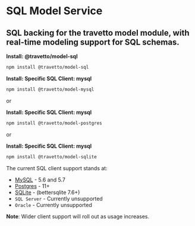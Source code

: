 <!-- This file was generated by @travetto/doc and should not be modified directly -->
<!-- Please modify https://github.com/travetto/travetto/tree/main/module/model-sql/DOC.ts and execute "npx trv doc" to rebuild -->
# SQL Model Service
## SQL backing for the travetto model module, with real-time modeling support for SQL schemas.

**Install: @travetto/model-sql**
```bash
npm install @travetto/model-sql
```

**Install: Specific SQL Client: mysql**
```bash
npm install @travetto/model-mysql
```

or 

**Install: Specific SQL Client: mysql**
```bash
npm install @travetto/model-postgres
```

or 

**Install: Specific SQL Client: mysql**
```bash
npm install @travetto/model-sqlite
```

The current SQL client support stands at:
   
   *  [MySQL](https://www.mysql.com/) - 5.6 and 5.7
   *  [Postgres](https://postgresql.org) - 11+
   *  [SQLite](https://www.sqlite.org/) - (bettersqlite 7.6+)
   *  `SQL Server` - Currently unsupported
   *  `Oracle` - Currently unsupported

**Note**: Wider client support will roll out as usage increases.
